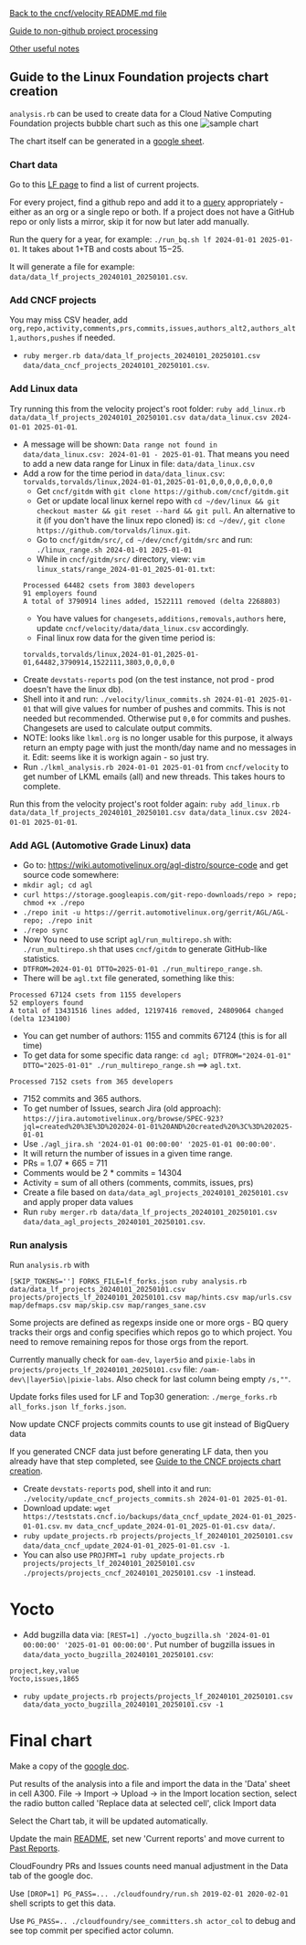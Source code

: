 [Back to the cncf/velocity README.md file](../README.md)

[Guide to non-github project processing](non_github_repositories.md)

[Other useful notes](other_notes.md)

## Guide to the Linux Foundation projects chart creation

`analysis.rb` can be used to create data for a Cloud Native Computing Foundation projects bubble chart such as this one
![sample chart](./linuxfoundation_chart_example.png?raw=true "CNCF projects")

The chart itself can be generated in a [google sheet](https://docs.google.com/spreadsheets/d/1z7UMEA6VBKNSrsJp2gAVX3IEUYusjWlz7uoybhXYE3s/edit?usp=sharing).

### Chart data
Go to this [LF page](https://www.linuxfoundation.org/projects/) to find a list of current projects.

For every project, find a github repo and add it to a [query](BigQuery/velocity_lf.sql) appropriately - either as an org or a single repo or both. If a project does not have a GitHub repo or only lists a mirror, skip it for now but later add manually.

Run the query for a year, for example: `./run_bq.sh lf 2024-01-01 2025-01-01`. It takes about 1+TB and costs about $15-$25.

It will generate a file for example: `data/data_lf_projects_20240101_20250101.csv`.

### Add CNCF projects

You may miss CSV header, add `org,repo,activity,comments,prs,commits,issues,authors_alt2,authors_alt1,authors,pushes` if needed.

- `ruby merger.rb data/data_lf_projects_20240101_20250101.csv data/data_cncf_projects_20240101_20250101.csv`.


### Add Linux data

Try running this from the velocity project's root folder:
`ruby add_linux.rb data/data_lf_projects_20240101_20250101.csv data/data_linux.csv 2024-01-01 2025-01-01`.
- A message will be shown: `Data range not found in data/data_linux.csv: 2024-01-01 - 2025-01-01`. That means you need to add a new data range for Linux in file: `data/data_linux.csv`
- Add a row for the time period in `data/data_linux.csv`: `torvalds,torvalds/linux,2024-01-01,2025-01-01,0,0,0,0,0,0,0,0`
	- Get `cncf/gitdm` with `git clone https://github.com/cncf/gitdm.git`
	- Get or update local linux kernel repo with `cd ~/dev/linux && git checkout master && git reset --hard && git pull`. An alternative to it (if you don't have the linux repo cloned) is: `cd ~/dev/`, `git clone https://github.com/torvalds/linux.git`.
	- Go to `cncf/gitdm/src/`, `cd ~/dev/cncf/gitdm/src` and run: `./linux_range.sh 2024-01-01 2025-01-01`
	- While in `cncf/gitdm/src/` directory, view: `vim linux_stats/range_2024-01-01_2025-01-01.txt`:
	```
	Processed 64482 csets from 3803 developers
	91 employers found
	A total of 3790914 lines added, 1522111 removed (delta 2268803)
	```
	- You have values for `changesets,additions,removals,authors` here, update `cncf/velocity/data/data_linux.csv` accordingly.
	- Final linux row data for the given time period is:
	```
	torvalds,torvalds/linux,2024-01-01,2025-01-01,64482,3790914,1522111,3803,0,0,0,0
	```
- Create `devstats-reports` pod (on the test instance, not prod - prod doesn't have the linux db).
- Shell into it and run: `./velocity/linux_commits.sh 2024-01-01 2025-01-01` that will give values for number of pushes and commits. This is not needed but recommended. Otherwise put `0,0` for commits and pushes. Changesets are used to calculate output commits.
- NOTE: looks like `lkml.org` is no longer usable for this purpose, it always return an empty page with just the month/day name and no messages in it. Edit: seems like it is workign again - so just try.
- Run `./lkml_analysis.rb 2024-01-01 2025-01-01` from `cncf/velocity` to get number of LKML emails (all) and new threads. This takes hours to complete.

Run this from the velocity project's root folder again:
`ruby add_linux.rb data/data_lf_projects_20240101_20250101.csv data/data_linux.csv 2024-01-01 2025-01-01`.


### Add AGL (Automotive Grade Linux) data

- Go to: https://wiki.automotivelinux.org/agl-distro/source-code and get source code somewhere:
- `mkdir agl; cd agl`
- `curl https://storage.googleapis.com/git-repo-downloads/repo > repo; chmod +x ./repo`
- `./repo init -u https://gerrit.automotivelinux.org/gerrit/AGL/AGL-repo; ./repo init`
- `./repo sync`
- Now You need to use script `agl/run_multirepo.sh` with: `./run_multirepo.sh` that uses `cncf/gitdm` to generate GitHub-like statistics.
- `DTFROM=2024-01-01 DTTO=2025-01-01 ./run_multirepo_range.sh`.
- There will be `agl.txt` file generated, something like this:
```
Processed 67124 csets from 1155 developers
52 employers found
A total of 13431516 lines added, 12197416 removed, 24809064 changed (delta 1234100)
```
- You can get number of authors: 1155 and commits 67124 (this is for all time)
- To get data for some specific data range: `cd agl; DTFROM="2024-01-01" DTTO="2025-01-01" ./run_multirepo_range.sh` ==> `agl.txt`.
```
Processed 7152 csets from 365 developers
```
- 7152 commits and 365 authors.
- To get number of Issues, search Jira (old approach): `https://jira.automotivelinux.org/browse/SPEC-923?jql=created%20%3E%3D%202024-01-01%20AND%20created%20%3C%3D%202025-01-01`
- Use `./agl_jira.sh '2024-01-01 00:00:00' '2025-01-01 00:00:00'`.
- It will return the number of issues in a given time range.
- PRs = 1.07 * 665 = 711
- Comments would be 2 * commits = 14304
- Activity = sum of all others (comments, commits, issues, prs)
- Create a file based on `data/data_agl_projects_20240101_20250101.csv` and apply proper data values
- Run `ruby merger.rb data/data_lf_projects_20240101_20250101.csv data/data_agl_projects_20240101_20250101.csv`.


### Run analysis

Run `analysis.rb` with
```
[SKIP_TOKENS=''] FORKS_FILE=lf_forks.json ruby analysis.rb data/data_lf_projects_20240101_20250101.csv projects/projects_lf_20240101_20250101.csv map/hints.csv map/urls.csv map/defmaps.csv map/skip.csv map/ranges_sane.csv
```

Some projects are defined as regexps inside one or more orgs - BQ query tracks their orgs and config specifies which repos go to which project. You need to remove remaining repos for those orgs from the report.

Currently manually check for `oam-dev`, `layer5io` and `pixie-labs` in `projects/projects_lf_20240101_20250101.csv` file: `/oam-dev\|layer5io\|pixie-labs`. Also check for last column being empty `/s,""`.

Update forks files used for LF and Top30 generation: `./merge_forks.rb all_forks.json lf_forks.json`.

Now update CNCF projects commits counts to use git instead of BigQuery data

If you generated CNCF data just before generating LF data, then you already have that step completed, see [Guide to the CNCF projects chart creation](docs/cncf_chart_creation.md).

- Create `devstats-reports` pod, shell into it and run: `./velocity/update_cncf_projects_commits.sh 2024-01-01 2025-01-01`.
- Download update: `wget https://teststats.cncf.io/backups/data_cncf_update_2024-01-01_2025-01-01.csv`. `mv data_cncf_update_2024-01-01_2025-01-01.csv data/`.
- `ruby update_projects.rb projects/projects_lf_20240101_20250101.csv data/data_cncf_update_2024-01-01_2025-01-01.csv -1`.
- You can also use `PROJFMT=1 ruby update_projects.rb projects/projects_lf_20240101_20250101.csv ./projects/projects_cncf_20240101_20250101.csv -1` instead.


# Yocto

- Add bugzilla data via: `[REST=1] ./yocto_bugzilla.sh '2024-01-01 00:00:00' '2025-01-01 00:00:00'`. Put number of bugzilla issues in `data/data_yocto_bugzilla_20240101_20250101.csv`:
```
project,key,value
Yocto,issues,1865
```
- `ruby update_projects.rb projects/projects_lf_20240101_20250101.csv data/data_yocto_bugzilla_20240101_20250101.csv -1`


# Final chart

Make a copy of the [google doc](https://docs.google.com/spreadsheets/d/13t1OOHi-r-kVUSfd3t40bjlfP-i91IM_jAXW92YgrEc/edit?usp=sharing).

Put results of the analysis into a file and import the data in the 'Data' sheet in cell A300.
File -> Import -> Upload -> in the Import location section, select the radio button called 'Replace data at selected cell', click Import data

Select the Chart tab, it will be updated automatically.

Update the main [README](https://github.com/cncf/velocity#current-reports), set new 'Current reports' and move current to [Past Reports](https://github.com/cncf/velocity#past-reports).

CloudFoundry PRs and Issues counts need manual adjustment in the Data tab of the google doc.

Use `[DROP=1] PG_PASS=... ./cloudfoundry/run.sh 2019-02-01 2020-02-01` shell scripts to get this data.

Use `PG_PASS=.. ./cloudfoundry/see_committers.sh actor_col` to debug and see top commit per specified actor column.
